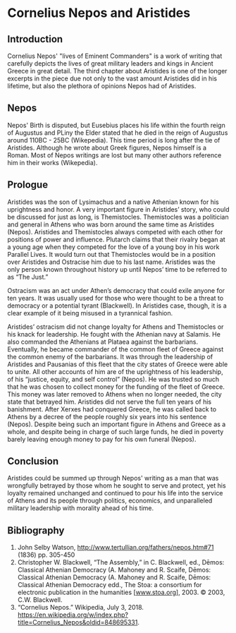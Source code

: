 # Cornelius Nepos and Aristides

## Introduction

Cornelius Nepos' "lives of Eminent Commanders" is a work of writing that carefully depicts the lives of great military leaders and kings in Ancient Greece in great detail.  The third chapter about Aristides is one of the longer excerpts in the piece due not only to the vast amount Aristides did in his lifetime, but also the plethora of opinions Nepos had of Aristides.

## Nepos

Nepos' Birth is disputed, but Eusebius places his life within the fourth reign of Augustus and PLiny the Elder stated that he died in the reign of Augustus around 110BC - 25BC (Wikepedia).  This time period is long after the tie of Aristides.  Although he wrote about Greek figures, Nepos himself is a Roman.  Most of Nepos writings are lost but many other authors reference him in their works (Wikepedia).

## Prologue

Aristides was the son of Lysimachus and a native Athenian known for his uprightness and honor.  A very important figure in Aristides’ story, who could be discussed for just as long, is Themistocles.  Themistocles was a politician and general in Athens who was born around the same time as Aristides (Nepos).  Aristides and Themistocles always competed with each other for positions of power and influence.  Plutarch claims that their rivalry began at a young age when they competed for the love of a young boy in his work Parallel Lives.  It would turn out that Themistocles would be in a position over Aristides and Ostracise him due to his last name.  Aristides was the only person known throughout history up until Nepos’ time to be referred to as “The Just.”  

Ostracism was an act under Athen’s democracy that could exile anyone for ten years.  It was usually used for those who were thought to be a threat to democracy or a potential tyrant (Blackwell).  In Aristides case, though, it is a clear example of it being misused in a tyrannical fashion.  

Aristides’ ostracism did not change loyalty for Athens and Themistocles or his knack for leadership.  He fought with the Athenian navy at Salamis.  He also commanded the Athenians at Plataea against the barbarians.  Eventually, he became commander of the common fleet of Greece against the common enemy of the barbarians.  It was through the leadership of Aristides and Pausanias of this fleet that the city states of Greece were able to unite.  All other accounts of him are of the uprightness of his leadership, of his “justice, equity, and self control” (Nepos).  He was trusted so much that he was chosen to collect money for the funding of the fleet of Greece.  This money was later removed to Athens when no longer needed, the city state that betrayed him.  Aristides did not serve the full ten years of his banishment.  After Xerxes had conquered Greece, he was called back to Athens by a decree of the people roughly six years into his sentence (Nepos).  Despite being such an important figure in Athens and Greece as a whole, and despite being in charge of such large funds, he died in poverty barely leaving enough money to pay for his own funeral (Nepos).  

## Conclusion

Aristides could be summed up through Nepos' writing as a man that was wrongfully betrayed by those whom he sought to serve and protect, yet his loyalty remained unchanged and continued to pour his life into the service of Athens and its people through politics, economics, and unparalleled military leadership with morality ahead of his time.

## Bibliography

1. John Selby Watson, http://www.tertullian.org/fathers/nepos.htm#71 (1836) pp. 305-450
1. Christopher W. Blackwell, “The Assembly,” in C. Blackwell, ed., Dēmos: Classical Athenian Democracy (A. Mahoney and R. Scaife, Dēmos: Classical Athenian Democracy (A. Mahoney and R. Scaife, Dēmos: Classical Athenian Democracy edd., The Stoa: a consortium for electronic publication in the humanities [www.stoa.org], 2003. © 2003, C.W. Blackwell.
1. “Cornelius Nepos.” Wikipedia, July 3, 2018. https://en.wikipedia.org/w/index.php?title=Cornelius_Nepos&oldid=848695331.
